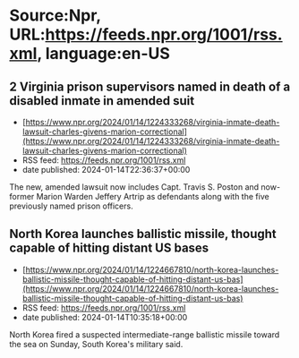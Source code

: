 # Source:Npr, URL:https://feeds.npr.org/1001/rss.xml, language:en-US

## 2 Virginia prison supervisors named in death of a disabled inmate in amended suit
 - [https://www.npr.org/2024/01/14/1224333268/virginia-inmate-death-lawsuit-charles-givens-marion-correctional](https://www.npr.org/2024/01/14/1224333268/virginia-inmate-death-lawsuit-charles-givens-marion-correctional)
 - RSS feed: https://feeds.npr.org/1001/rss.xml
 - date published: 2024-01-14T22:36:37+00:00

The new, amended lawsuit now includes Capt. Travis S. Poston and now-former Marion Warden Jeffery Artrip as defendants along with the five previously named prison officers.

## North Korea launches ballistic missile, thought capable of hitting distant US bases
 - [https://www.npr.org/2024/01/14/1224667810/north-korea-launches-ballistic-missile-thought-capable-of-hitting-distant-us-bas](https://www.npr.org/2024/01/14/1224667810/north-korea-launches-ballistic-missile-thought-capable-of-hitting-distant-us-bas)
 - RSS feed: https://feeds.npr.org/1001/rss.xml
 - date published: 2024-01-14T10:35:18+00:00

North Korea fired a suspected intermediate-range ballistic missile toward the sea on Sunday, South Korea's military said.

